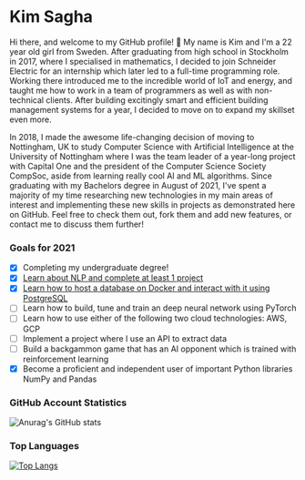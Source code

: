 # **Kim Sagha**


Hi there, and welcome to my GitHub profile! 👋 My name is Kim and I'm a 22 year old girl from Sweden. After graduating from high school in Stockholm in 2017, where I specialised in mathematics, I decided to join Schneider Electric for an internship which later led to a full-time programming role. Working there introduced me to the incredible world of IoT and energy, and taught me how to work in a team of programmers as well as with non-technical clients. After building excitingly smart and efficient building management systems for a year, I decided to move on to expand my skillset even more.

In 2018, I made the awesome life-changing decision of moving to Nottingham, UK to study Computer Science with Artificial Intelligence at the University of Nottingham where I was the team leader of a year-long project with Capital One and the president of the Computer Science Society CompSoc, aside from learning really cool AI and ML algorithms. Since graduating with my Bachelors degree in August of 2021, I've spent a majority of my time researching new technologies in my main areas of interest and implementing these new skills in projects as demonstrated here on GitHub. Feel free to check them out, fork them and add new features, or contact me to discuss them further!

### Goals for 2021
- [x] Completing my undergraduate degree!
- [x] [Learn about NLP and complete at least 1 project](https://github.com/kimsagha/NLP_Sentiment_Analysis)
- [x] [Learn how to host a database on Docker and interact with it using PostgreSQL](https://github.com/kimsagha/DB_Transaction_analysis)
- [ ] Learn how to build, tune and train an deep neural network using PyTorch
- [ ] Learn how to use either of the following two cloud technologies: AWS, GCP
- [ ] Implement a project where I use an API to extract data
- [ ] Build a backgammon game that has an AI opponent which is trained with reinforcement learning
- [x] Become a proficient and independent user of important Python libraries NumPy and Pandas

### GitHub Account Statistics
![Anurag's GitHub stats](https://github-readme-stats.vercel.app/api?username=kimsagha&hide=issues&show_icons=true&theme=graywhite)

### Top Languages
[![Top Langs](https://github-readme-stats.vercel.app/api/top-langs/?username=kimsagha&layout=compact&title_color=000000)](https://github.com/anuraghazra/github-readme-stats)
<!--
https://github.com/codeSTACKr/codeSTACKr
-->
